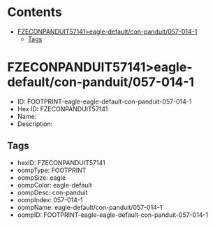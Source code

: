 



Contents
========

* [FZECONPANDUIT57141>eagle-default/con-panduit/057-014-1](#fzeconpanduit57141eagle-defaultcon-panduit057-014-1)
	* [Tags](#tags)

# FZECONPANDUIT57141>eagle-default/con-panduit/057-014-1

- ID: FOOTPRINT-eagle-eagle-default-con-panduit-057-014-1
- Hex ID: FZECONPANDUIT57141
- Name: 
- Description: 

## Tags

- hexID: FZECONPANDUIT57141
- oompType: FOOTPRINT
- oompSize: eagle
- oompColor: eagle-default
- oompDesc: con-panduit
- oompIndex: 057-014-1
- oompName: eagle-default/con-panduit/057-014-1
- oompID: FOOTPRINT-eagle-eagle-default-con-panduit-057-014-1
